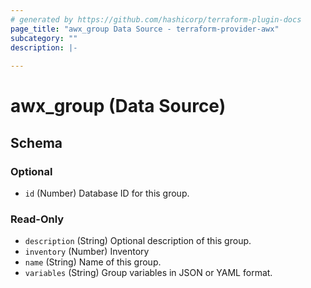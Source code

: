 ```yaml
---
# generated by https://github.com/hashicorp/terraform-plugin-docs
page_title: "awx_group Data Source - terraform-provider-awx"
subcategory: ""
description: |-
  
---
```


# awx_group (Data Source)





<!-- schema generated by tfplugindocs -->
## Schema

### Optional

- `id` (Number) Database ID for this group.

### Read-Only

- `description` (String) Optional description of this group.
- `inventory` (Number) Inventory
- `name` (String) Name of this group.
- `variables` (String) Group variables in JSON or YAML format.
